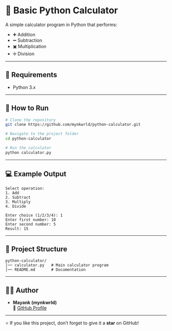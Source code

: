 # 🧮 Basic Python Calculator

A simple calculator program in Python that performs:

- ➕ Addition  
- ➖ Subtraction  
- ✖️ Multiplication  
- ➗ Division  

---

## 📌 Requirements
- Python 3.x  

---

## 🚀 How to Run

```bash
# Clone the repository
git clone https://github.com/mynkwrld/python-calculator.git

# Navigate to the project folder
cd python-calculator

# Run the calculator
python calculator.py
```

---

## 💻 Example Output

```
Select operation:
1. Add
2. Subtract
3. Multiply
4. Divide

Enter choice (1/2/3/4): 1
Enter first number: 10
Enter second number: 5
Result: 15
```

---

## 📂 Project Structure
```
python-calculator/
│── calculator.py   # Main calculator program
│── README.md       # Documentation
```

---

## 👨‍💻 Author
- **Mayank (mynkwrld)**  
  🔗 [GitHub Profile](https://github.com/mynkwrld)

---

⭐ If you like this project, don’t forget to give it a **star** on GitHub!
